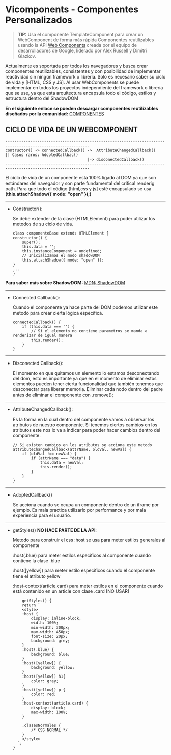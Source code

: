 # Vicomponents - Componentes Personalizados
> **TIP:** Usa el componente TemplateComponent para crear un WebComponent de forma más rápida
Componentes reutilizables usando la API <a href="https://www.webcomponents.org/introduction" target="_blank">Web Components</a> creada por el equipo de desarrolladores de Google, liderado por Alex Russell y Dimitri Glazkov.


Actualmente es soportada por todos los navegadores y busca crear componentes reutilizables, consistentes y con posibilidad de implementar reactividad sin ningún framework o librería. Solo es necesario saber su ciclo de vida y [HTML, CSS y JS]. Al usar WebComponents se puede implementar en todos los proyectos independiente del framework o librería que se use, ya que esta arquitectura encapsula todo el código, estilos y estructura dentro del ShadowDOM


**En el siguiente enlace se pueden descargar componentes reutilizables diseñados por la comunidad:**
<a href="https://www.webcomponents.org/" target="_blank">COMPONENTES</a>

## CICLO DE VIDA DE UN WEBCOMPONENT
```
-----------------------------------------------------------------------------------------------------------
contructor() -> connectedCallback() ->  AttributeChangedCallback()    || Casos raros: AdoptedCallbac()
                                    |-> disconectedCallback()
-----------------------------------------------------------------------------------------------------------

```
El ciclo de vida de un componente está 100% ligado al DOM ya que son estándares del navegador y son parte fundamental del critical renderig path. Para que todo el código [html,css y js] esté encapsulado se usa **(this.attachShadow({ mode: "open" });)**

---
* Constructor():


    Se debe extender de la clase (HTMLElement) para poder utilizar los metodos de su ciclo de vida.
    ```<javascript>
    class componenteBase extends HTMLElement {
    constructor() {
        super();
        this.data = '';
        this.instanceComponent = undefined;
        // Inicializamos el modo shadowDOM
        this.attachShadow({ mode: "open" });
    }
    ...
    }
    ```
**Para saber más sobre ShadowDOM:** [MDN: ShadowDOM](https://developer.mozilla.org/es/docs/Web/Web_Components/Using_shadow_DOM)

---
* Connected Callback():


    Cuando el componente ya hace parte del DOM podemos utilizar este metodo para crear cierta lógica especifica.
    ```<javascript>
    connectedCallback() {
        if (this.data === '') {
            // Si el elemento no contiene parametros se manda a renderizar de igual manera
            this.render();
        }
    }
    ```
---
* Disconected Callback():


    El momento en que quitamos un elemento lo estamos desconectando del dom, esto es importante ya que en el momento de eliminar estos elementos pueden tener cierta funcionalidad que también tenemos que desconectar para liberar memoria.
    Eliminar cada nodo dentro del padre antes de eliminar el componente con .remove();
---
* AttributeChangedCallback():


    Es la forma en la cual dentro del componente vamos a observar los atributos de nuestro componente. Si tenemos ciertos cambios en los atributos este nos lo va a indicar para poder hacer cambios dentro del componente.

    ```<javascript>
    // Si existen cambios en los atributos se acciona este metodo
    attributeChangedCallback(attrName, oldVal, newVal) {
        if (oldVal !== newVal) {
            if (attrName === "data") {
                this.data = newVal;
                this.render();
            }
        }
    }
    ```
---
* AdoptedCallback()


    Se acciona cuando se ocupa un componente dentro de un iframe por ejemplo. Es mala practica utilizarlo por performance y por mala experiencia para el usuario.
---
* getStyles() **NO HACE PARTE DE LA API**:


    Metodo para construir el css
    :host se usa para meter estilos generales al componente


    :host(.blue) para meter estilos especificos al componente cuando contiene la clase .blue


    :host([yellow]) para meter estilo especificos cuando el componente tiene el atributo yellow


    :host-context(article.card) para meter estilos en el componente cuando está contenido en un article con clase .card [NO USAR]
    ```<javascript>
        getStyles() {
        return `
        <style>
        :host {
            display: inline-block;
            width: 100%;
            min-width: 300px;
            max-width: 450px;
            font-size: 20px;
            background: grey;
        }
        :host(.blue) {
            background: blue; 
        }
        :host([yellow]) {
            background: yellow;
        }
        :host([yellow]) h1{
            color: grey;
        }
        :host([yellow]) p {
            color: red;
        }
        :host-context(article.card) {
            display: block;
            max-width: 100%;
        }

        .clasesNormales {
            /* CSS NORMAL */
        }
        </style>
      `;
    }
    ```
